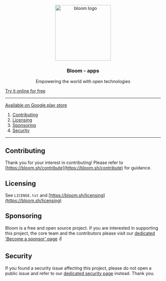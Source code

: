 <p align="center">
  <img alt="bloom logo" src="https://bloom.sh/kernel/static/imgs/logos/bloom_256.png" height="180" />
  <h3 align="center">Bloom - apps</h3>
  <p align="center">Empowering the world with open technologies</p>
</p>

[Try it online for free](https://bloom.sh)

--------


[Available on Google play store](https://play.google.com/store/apps/details?id=com.bloom42.bloomx)

1. [Contributing](#contributing)
2. [Licensing](#licensing)
3. [Sponsoring](#sponsoring)
4. [Security](#security)

--------

## Contributing

Thank you for your interest in contributing! Please refer to
[https://bloom.sh/contribute](https://bloom.sh/contribute) for guidance.



## Licensing

See `LICENSE.txt` and [https://bloom.sh/licensing](https://bloom.sh/licensing)


## Sponsoring

Bloom is a free and open source project. If you are interested in supporting this project, the core team
and the contributors please visit our
[dedicated 'Become a sponsor' page](https://bloom.sh/become-a-sponsor) ✌️


## Security

If you found a security issue affecting this project, please do not open a public issue and refer to our
[dedicated security page](https://bloom.sh/security) instead. Thank you.
